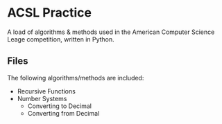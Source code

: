 # ACSL Practice

A load of algorithms & methods used in the American Computer Science Leage competition, written in Python.

## Files

The following algorithms/methods are included:

- Recursive Functions
- Number Systems
  - Converting to Decimal
  - Converting from Decimal